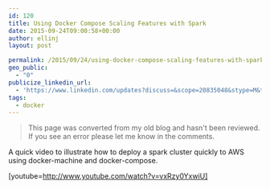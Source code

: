 ```yaml
---
id: 120
title: Using Docker Compose Scaling Features with Spark
date: 2015-09-24T09:00:58+00:00
author: ellinj
layout: post

permalink: /2015/09/24/using-docker-compose-scaling-features-with-spark/
geo_public:
  - "0"
publicize_linkedin_url:
  - 'https://www.linkedin.com/updates?discuss=&scope=20835048&stype=M&topic=6052816584106401793&type=U&a=d_ES'
tags:
  - docker
---
```


>This page was converted from my old blog and hasn't been reviewed. If you see an error please let me know in the comments.


A quick video to illustrate how to deploy a spark cluster quickly to AWS using docker-machine and docker-compose.

[youtube=http://www.youtube.com/watch?v=vxRzy0YxwiU]

&nbsp;